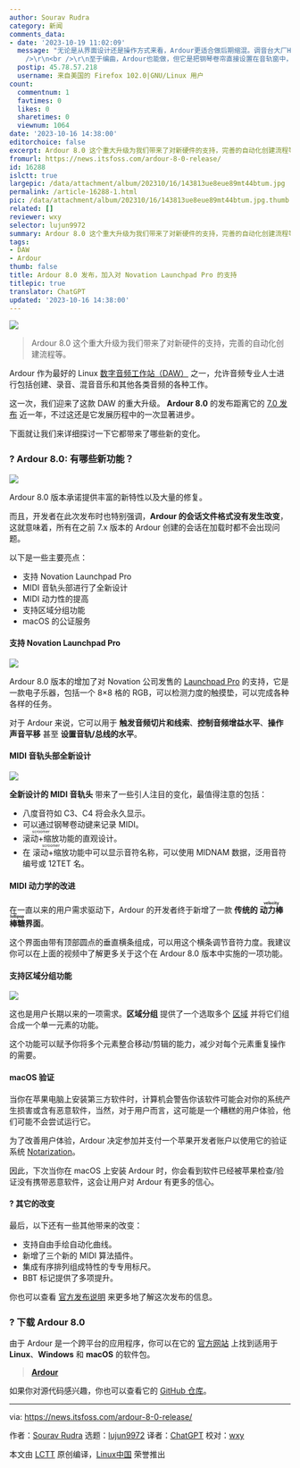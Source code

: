 ```yaml
---
author: Sourav Rudra
category: 新闻
comments_data:
- date: '2023-10-19 11:02:09'
  message: "无论是从界面设计还是操作方式来看，Ardour更适合做后期缩混。调音台大厂Harrison的MixBus就是基于Ardour开发的。<br
    />\r\n<br />\r\n至于编曲，Ardour也能做，但它是把钢琴卷帘直接设置在音轨窗中，太紧凑了，操作不便，对我来说这设计有点“反人类”。个人不建议用它来编曲。好在这次的8.0更新改善了编曲体验，感兴趣的音乐人也可以试试。"
  postip: 45.78.57.218
  username: 来自美国的 Firefox 102.0|GNU/Linux 用户
count:
  commentnum: 1
  favtimes: 0
  likes: 0
  sharetimes: 0
  viewnum: 1064
date: '2023-10-16 14:38:00'
editorchoice: false
excerpt: Ardour 8.0 这个重大升级为我们带来了对新硬件的支持，完善的自动化创建流程等。
fromurl: https://news.itsfoss.com/ardour-8-0-release/
id: 16288
islctt: true
largepic: /data/attachment/album/202310/16/143813ue8eue89mt44btum.jpg
permalink: /article-16288-1.html
pic: /data/attachment/album/202310/16/143813ue8eue89mt44btum.jpg.thumb.jpg
related: []
reviewer: wxy
selector: lujun9972
summary: Ardour 8.0 这个重大升级为我们带来了对新硬件的支持，完善的自动化创建流程等。
tags:
- DAW
- Ardour
thumb: false
title: Ardour 8.0 发布，加入对 Novation Launchpad Pro 的支持
titlepic: true
translator: ChatGPT
updated: '2023-10-16 14:38:00'
---
```


![](/data/attachment/album/202310/16/143813ue8eue89mt44btum.jpg)



> 
> Ardour 8.0 这个重大升级为我们带来了对新硬件的支持，完善的自动化创建流程等。
> 
> 
> 


Ardour 作为最好的 Linux [数字音频工作站（DAW）](https://itsfoss.com/best-daw-linux/) 之一，允许音频专业人士进行包括创建、录音、混音音乐和其他各类音频的各种工作。


这一次，我们迎来了这款 DAW 的重大升级。 **Ardour 8.0** 的发布距离它的 [7.0 发布](https://news.itsfoss.com/ardour-7-0-release/) 近一年，不过这还是它发展历程中的一次显著进步。


下面就让我们来详细探讨一下它都带来了哪些新的变化。


### ? Ardour 8.0: 有哪些新功能？


![](/data/attachment/album/202310/16/143839gvd64wolrafwgqzw.png)


Ardour 8.0 版本承诺提供丰富的新特性以及大量的修复。


而且，开发者在此次发布时也特别强调，**Ardour 的会话文件格式没有发生改变**，这就意味着，所有在之前 7.x 版本的 Ardour 创建的会话在加载时都不会出现问题。


以下是一些主要亮点：


* 支持 Novation Launchpad Pro
* MIDI 音轨头部进行了全新设计
* MIDI 动力性的提高
* 支持区域分组功能
* macOS 的公证服务


#### 支持 Novation Launchpad Pro


![](/data/attachment/album/202310/16/143840q8ot55xz5no9o8pj.png)


Ardour 8.0 版本的增加了对 Novation 公司发售的 [Launchpad Pro](https://novationmusic.com/products/launchpad-pro) 的支持，它是一款电子乐器，包括一个 8×8 格的 RGB，可以检测力度的触摸垫，可以完成各种各样的任务。


对于 Ardour 来说，它可以用于 **触发音频切片和线索**、**控制音频增益水平**、**操作声音平移** 甚至 **设置音轨/总线的水平**。


#### MIDI 音轨头部全新设计


![](/data/attachment/album/202310/16/143840pv080ha3hpdl3s8k.png)


**全新设计的 MIDI 音轨头** 带来了一些引人注目的变化，最值得注意的包括：


* 八度音符如 C3、C4 将会永久显示。
* 可以通过钢琴卷动键来记录 MIDI。
* <ruby> 滚动+缩放 <rt>  scroomer </rt></ruby> 功能的直观设计。
* 在 <ruby> 滚动+缩放 <rt>  scroomer </rt></ruby> 功能中可以显示音符名称，可以使用 MIDNAM 数据，泛用音符编号或 12TET 名。


#### MIDI 动力学的改进


在一直以来的用户需求驱动下，Ardour 的开发者终于新增了一款 **传统的 <ruby> 动力棒棒糖 <rt>  velocity lollipop </rt></ruby>界面**。


这个界面由带有顶部圆点的垂直横条组成，可以用这个横条调节音符力度。我建议你可以在上面的视频中了解更多关于这个在 Ardour 8.0 版本中实施的一项功能。


#### 支持区域分组功能


![](/data/attachment/album/202310/16/143841tl4tool4addgpw0d.png)


这也是用户长期以来的一项需求。**区域分组** 提供了一个选取多个 [区域](https://manual.ardour.org/working-with-regions/) 并将它们组合成一个单一元素的功能。


这个功能可以赋予你将多个元素整合移动/剪辑的能力，减少对每个元素重复操作的需要。


#### macOS 验证


当你在苹果电脑上安装第三方软件时，计算机会警告你该软件可能会对你的系统产生损害或含有恶意软件，当然，对于用户而言，这可能是一个糟糕的用户体验，他们可能不会尝试运行它。


为了改善用户体验，Ardour 决定参加并支付一个苹果开发者账户以使用它的验证系统 [Notarization](https://developer.apple.com/documentation/security/notarizing_macos_software_before_distribution)。


因此，下次当你在 macOS 上安装 Ardour 时，你会看到软件已经被苹果检查/验证没有携带恶意软件，这会让用户对 Ardour 有更多的信心。


#### ?️ 其它的改变


最后，以下还有一些其他带来的改变：


* 支持自由手绘自动化曲线。
* 新增了三个新的 MIDI 算法插件。
* 集成有序排列组成特性的专专用标尺。
* BBT 标记提供了多项提升。


你也可以查看 [官方发布说明](https://ardour.org/whatsnew.html) 来更多地了解这次发布的信息。


### ? 下载 Ardour 8.0


由于 Ardour 是一个跨平台的应用程序，你可以在它的 [官方网站](https://community.ardour.org/download) 上找到适用于 **Linux**、**Windows** 和 **macOS** 的软件包。



> 
> **[Ardour](https://community.ardour.org/download)**
> 
> 
> 


如果你对源代码感兴趣，你也可以查看它的 [GitHub 仓库](https://github.com/Ardour/ardour)。




---


via: <https://news.itsfoss.com/ardour-8-0-release/>


作者：[Sourav Rudra](https://news.itsfoss.com/author/sourav/) 选题：[lujun9972](https://github.com/lujun9972) 译者：[ChatGPT](https://linux.cn/lctt/ChatGPT) 校对：[wxy](https://github.com/wxy)


本文由 [LCTT](https://github.com/LCTT/TranslateProject) 原创编译，[Linux中国](https://linux.cn/) 荣誉推出
